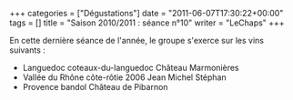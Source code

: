 +++
categories = ["Dégustations"]
date = "2011-06-07T17:30:22+00:00"
tags = [] 
title = "Saison 2010/2011 : séance n°10"
writer = "LeChaps"
+++

En cette dernière séance de l'année, le groupe s'exerce sur les vins suivants :

* Languedoc coteaux-du-languedoc Château Marmonières
* Vallée du Rhône côte-rôtie 2006 Jean Michel Stéphan
* Provence bandol Château de Pibarnon
